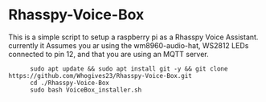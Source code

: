 # Rhasspy-Voice-Box

This is a simple script to setup a raspberry pi as a Rhasspy Voice Assistant.
currently it Assumes you ar using the wm8960-audio-hat, WS2812 LEDs connected to pin 12, and that you are using an MQTT server.

          sudo apt update && sudo apt install git -y && git clone https://github.com/Whogives23/Rhasspy-Voice-Box.git 
          cd ./Rhasspy-Voice-Box
          sudo bash VoiceBox_installer.sh
          
